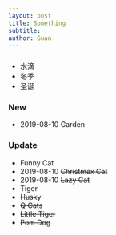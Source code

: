 ```yaml
---
layout: post
title: Something 
subtitle: .
author: Guan
---
```


###
- 水滴
- 冬季
- 圣诞

### New
- 2019-08-10 Garden

### Update
- Funny Cat
- 2019-08-10 ~~Christmax Cat~~
- 2019-08-10 ~~Lazy Cat~~
- ~~Tiger~~
- ~~Husky~~
- ~~Q Cats~~
- ~~Little Tiger~~
- ~~Pom Dog~~
